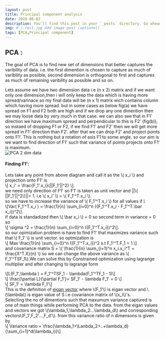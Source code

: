```yaml
---
layout: post
title: Principal component analysis
date: 2018-06-02
description: You’ll find this post in your `_posts` directory. Go ahead and edit it and re-build the site to see your changes. # Add post description (optional)
img: # i-rest.jpg Add image post (optional)
tags: [PCA,Principal component]
---
```

## PCA :
The goal of PCA is to find new set of dimensions that better captures the varibility of data. i.e. the first dimention is chosen to capture as much of varibility as posiible, second dimension is orthogonal to first and captures as much of remaining varibility as possible and so on.  

Lets assume we have two dimension data i.e (n x 2) matrix and if we want only one dimension,then i will only keep the data which is having more spread/varinace so my final data will be (n x 1) matrix wich contains column which having more spread. but in some cases as below fig(a)  we have spread on F1 and F2 both are high and if we drop any one dimention then we may loose data by very much in that case. we can also see that in F1' direction we have maximum spread and perpendicular to this is F2' (fig(b)), so instaed of dropping F1 or F2, if we find F1' and F2' then we will get more spread in F1' direction than F2'. after that we can drop F2' and project points onto F1'. This is nothing but a rotation of axis F1 to some angle. so our aim is we want to find direction of F1' such that variance of points projects onto F1' is maximum.  
![PCA 2 dim data]({{site.baseurl}}/assets/img/ginal_pca.png)   

#### Finding F1':
Lets take any point from above diagram and call it as the \\( x_i \\) and projection onto F1' is  
\\[ x_i' = \frac{F_1'.x_i}{||F_1'||^2} \\].  
we need only direction of F1' so F1' is taken as unit vector and ||\\( ||F_1'||^2\\)||= 1. i.e \\( x_i' \\) = \\( F_1'^T.x_i \\).  
so we have to increase the variance of \\( F_1'^T.x_i \\) for all values if i.  
\\[Var( F_1'^T.x_i ) = \frac{1}{n} \sum_{i=0}^n ({F_1'^T.x_i - F_1'^T.\bar x_i})^2\\].  
if data is standadized then \\( \bar x_i \\) = 0 so second term in variance  = 0  so  
\\[ \sigma ^2  = \frac{1}{n} \sum_{i=0}^n ({F_1'^T.x_i})^2\\].   
so our opimization problem is have to find F1' that maximizes variance such that \\( F_1' \\)  is unit vector. so optmization is   
  \\[ Max \frac{1}{n} \sum_{i=0}^n ({F_1'^T.x_i})^2  s.t  F_1'^T.F_1 = 1.\\]  
and covariance matrix S = \\( \frac{1}{n} \sum_{i=1}^n x_i.x_i^T = \frac{X^T.X}{n} \\) so we can change the above variance as \\( F_1'^TSF_1\\).We can solve this by Constrained optimization using lagrange multiplier and after changing to lagrange form
  
\\[L(F_1',\lambda ) =  F_1'^TSF_1 - \lambda(F_1'^TF_1 - 1)\\]  
\\[ \frac{\partial L}{\partial F_1'}= SF_1' - \lambda F_1' = 0 \\]  
\\[ SF_1'  = \lambda F_1'\\]  
This is the definition of [eigan vector](https://en.wikipedia.org/wiki/Eigenvalues_and_eigenvectors) where \\(F_1'\\) is eigan vector and \\(\lambda\\) is eigan value of S i.e covariance matrix of \\(x_i\\)'s.  
Selecting the no of dimentions such that maxumum variance captured is one of main things while performing PCA to the data. from the eigan values and vectors we got \\(\lambda_1,\lambda_2...\lambda_d\\) and corresponding vectors\\(F_1',F_2'...,F_d'\\). from this variance ratio of n dimensons is given by   
\\[ Variance ratio = \frac{\lambda_1+\Lanbda_2+..+\lambda_d}{\sum_{i=1}^d(\lambda_i)}\\]
  
